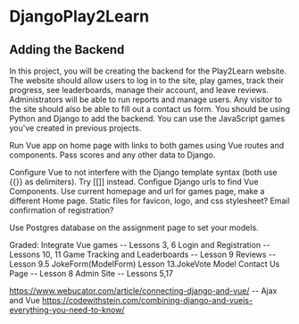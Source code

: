 # DjangoPlay2Learn
## Adding the Backend

In this project, you will be creating the backend for the Play2Learn website.
The website should allow users to log in to the site, play games, track their progress, see leaderboards, manage their account, and leave reviews.
Administrators will be able to run reports and manage users.
Any visitor to the site should also be able to fill out a contact us form.
You should be using Python and Django to add the backend.
You can use the JavaScript games you've created in previous projects.


Run Vue app on home page with links to both games using Vue routes and components. Pass scores and any other data to Django.


Configure Vue to not interfere with the Django template syntax (both use {{}} as delimiters). Try [[]] instead.
Configue Django urls to find Vue Components.
Use current homepage and url for games page, make a different Home page.
Static files for favicon, logo, and css stylesheet?
Email confirmation of registration?

Use Postgres database on the assignment page to set your models.

Graded:
    Integrate Vue games -- Lessons 3, 6
    Login and Registration -- Lessons 10, 11
    Game Tracking and Leaderboards -- Lesson 9
    Reviews -- Lesson 9.5 JokeForm(ModelForm) Lesson 13.JokeVote Model
    Contact Us Page -- Lesson 8
    Admin Site -- Lessons 5,17


https://www.webucator.com/article/connecting-django-and-vue/
-- Ajax and Vue
https://codewithstein.com/combining-django-and-vuejs-everything-you-need-to-know/
